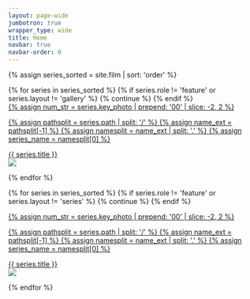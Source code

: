 ```yaml
---
layout: page-wide
jumbotron: true
wrapper_type: wide
title: Home
navbar: true
navbar-order: 0
---
```


{% assign series_sorted = site.film | sort: 'order' %}

<div class="feature-gallery-container">
{% for series in series_sorted %}
  {% if series.role != 'feature' or series.layout != 'gallery' %}
    {% continue %}
  {% endif %}

  <div class="gallery-card {{ series.layout }}">
    <a href="{{ series.url }}">
  {% assign num_str = series.key_photo | prepend: '00' | slice: -2, 2 %}

  {% assign pathsplit = series.path | split: '/' %}
  {% assign name_ext = pathsplit[-1] %}
  {% assign namesplit = name_ext | split: '.' %}
  {% assign series_name = namesplit[0] %}
      <div class="title">
        {{ series.title }}
      </div>
      <img src="/assets/img/film/{{ series_name }}/{{ num_str }}.jpg"/>
    </a>
  </div>
{% endfor %}
</div>

{% for series in series_sorted %}
  {% if series.role != 'feature' or series.layout != 'series' %}
    {% continue %}
  {% endif %}

  <div class="gallery-card {{ series.layout }}">
    <a href="{{ series.url }}">
  {% assign num_str = series.key_photo | prepend: '00' | slice: -2, 2 %}

  {% assign pathsplit = series.path | split: '/' %}
  {% assign name_ext = pathsplit[-1] %}
  {% assign namesplit = name_ext | split: '.' %}
  {% assign series_name = namesplit[0] %}
      <div class="title">
        {{ series.title }}
      </div>
      <img src="/assets/img/film/{{ series_name }}/{{ num_str }}.jpg"/>
    </a>
  </div>
{% endfor %}